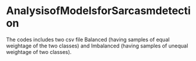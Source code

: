 # AnalysisofModelsforSarcasmdetection

The codes includes two csv file Balanced (having samples of equal weightage of the two classes) and Imbalanced (having samples of unequal weightage of two classes).



